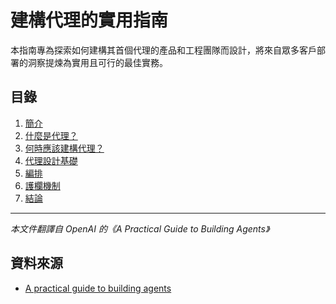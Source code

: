 # 建構代理的實用指南

本指南專為探索如何建構其首個代理的產品和工程團隊而設計，將來自眾多客戶部署的洞察提煉為實用且可行的最佳實務。

## 目錄

1. [簡介](./01-introduction.md)
2. [什麼是代理？](./02-what-is-an-agent.md)
3. [何時應該建構代理？](./03-when-to-build-agent.md)
4. [代理設計基礎](./04-agent-design-foundations.md)
5. [編排](./05-orchestration.md)
6. [護欄機制](./06-guardrails.md)
7. [結論](./07-conclusion.md)

---

*本文件翻譯自 OpenAI 的《A Practical Guide to Building Agents》*

## 資料來源

 - [A practical guide to building agents](https://cdn.openai.com/business-guides-and-resources/a-practical-guide-to-building-agents.pdf)